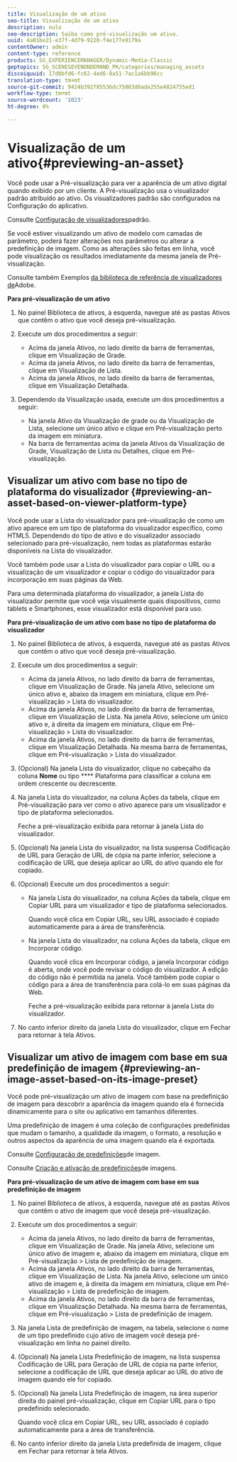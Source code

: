 ```yaml
---
title: Visualização de um ativo
seo-title: Visualização de um ativo
description: nulo
seo-description: Saiba como pré-visualização um ativo.
uuid: 4a01be21-e37f-4d79-9220-f4e177e9179a
contentOwner: admin
content-type: reference
products: SG_EXPERIENCEMANAGER/Dynamic-Media-Classic
geptopics: SG_SCENESEVENONDEMAND_PK/categories/managing_assets
discoiquuid: 17d0bfd6-fc62-4ed6-8a51-7ac1a6bb96cc
translation-type: tm+mt
source-git-commit: 9424b392f85536dc75083d0ade255e4824755ed1
workflow-type: tm+mt
source-wordcount: '1023'
ht-degree: 0%

---
```



# Visualização de um ativo{#previewing-an-asset}

Você pode usar a Pré-visualização para ver a aparência de um ativo digital quando exibido por um cliente. A Pré-visualização usa o visualizador padrão atribuído ao ativo. Os visualizadores padrão são configurados na Configuração do aplicativo.

Consulte [Configuração de visualizadores](application-setup.md#configuring_default_viewers)padrão.

Se você estiver visualizando um ativo de modelo com camadas de parâmetro, poderá fazer alterações nos parâmetros ou alterar a predefinição de imagem. Como as alterações são feitas em linha, você pode visualização os resultados imediatamente da mesma janela de Pré-visualização.

Consulte também Exemplos [da biblioteca de referência de visualizadores de](https://landing.adobe.com/en/na/dynamic-media/ctir-2755/live-demos.html)Adobe.

**Para pré-visualização de um ativo**

1. No painel Biblioteca de ativos, à esquerda, navegue até as pastas Ativos que contêm o ativo que você deseja pré-visualização.
1. Execute um dos procedimentos a seguir:

   * Acima da janela Ativos, no lado direito da barra de ferramentas, clique em Visualização de Grade.
   * Acima da janela Ativos, no lado direito da barra de ferramentas, clique em Visualização de Lista.
   * Acima da janela Ativos, no lado direito da barra de ferramentas, clique em Visualização Detalhada.

1. Dependendo da Visualização usada, execute um dos procedimentos a seguir:

   * Na janela Ativo da Visualização de grade ou da Visualização de Lista, selecione um único ativo e clique em Pré-visualização perto da imagem em miniatura.
   * Na barra de ferramentas acima da janela Ativos da Visualização de Grade, Visualização de Lista ou Detalhes, clique em Pré-visualização.

## Visualizar um ativo com base no tipo de plataforma do visualizador {#previewing-an-asset-based-on-viewer-platform-type}

Você pode usar a Lista do visualizador para pré-visualização de como um ativo aparece em um tipo de plataforma do visualizador específico, como HTML5. Dependendo do tipo de ativo e do visualizador associado selecionado para pré-visualização, nem todas as plataformas estarão disponíveis na Lista do visualizador.

Você também pode usar a Lista do visualizador para copiar o URL ou a visualização de um visualizador e copiar o código do visualizador para incorporação em suas páginas da Web.

Para uma determinada plataforma do visualizador, a janela Lista do visualizador permite que você veja visualmente quais dispositivos, como tablets e Smartphones, esse visualizador está disponível para uso.

**Para pré-visualização de um ativo com base no tipo de plataforma do visualizador**

1. No painel Biblioteca de ativos, à esquerda, navegue até as pastas Ativos que contêm o ativo que você deseja pré-visualização.
1. Execute um dos procedimentos a seguir:

   * Acima da janela Ativos, no lado direito da barra de ferramentas, clique em Visualização de Grade. Na janela Ativo, selecione um único ativo e, abaixo da imagem em miniatura, clique em Pré-visualização > Lista do visualizador.
   * Acima da janela Ativos, no lado direito da barra de ferramentas, clique em Visualização de Lista. Na janela Ativo, selecione um único ativo e, à direita da imagem em miniatura, clique em Pré-visualização > Lista do visualizador.
   * Acima da janela Ativos, no lado direito da barra de ferramentas, clique em Visualização Detalhada. Na mesma barra de ferramentas, clique em Pré-visualização > Lista do visualizador.

1. (Opcional) Na janela Lista do visualizador, clique no cabeçalho da coluna **Nome** ou tipo **** Plataforma para classificar a coluna em ordem crescente ou decrescente.
1. Na janela Lista do visualizador, na coluna Ações da tabela, clique em Pré-visualização para ver como o ativo aparece para um visualizador e tipo de plataforma selecionados.

   Feche a pré-visualização exibida para retornar à janela Lista do visualizador.

1. (Opcional) Na janela Lista do visualizador, na lista suspensa Codificação de URL para Geração de URL de cópia na parte inferior, selecione a codificação de URL que deseja aplicar ao URL do ativo quando ele for copiado.
1. (Opcional) Execute um dos procedimentos a seguir:

   * Na janela Lista do visualizador, na coluna Ações da tabela, clique em Copiar URL para um visualizador e tipo de plataforma selecionados.

      Quando você clica em Copiar URL, seu URL associado é copiado automaticamente para a área de transferência.

   * Na janela Lista do visualizador, na coluna Ações da tabela, clique em Incorporar código.

      Quando você clica em Incorporar código, a janela Incorporar código é aberta, onde você pode revisar o código do visualizador. A edição do código não é permitida na janela. Você também pode copiar o código para a área de transferência para colá-lo em suas páginas da Web.

      Feche a pré-visualização exibida para retornar à janela Lista do visualizador.

1. No canto inferior direito da janela Lista do visualizador, clique em Fechar para retornar à tela Ativos.

## Visualizar um ativo de imagem com base em sua predefinição de imagem {#previewing-an-image-asset-based-on-its-image-preset}

Você pode pré-visualização um ativo de imagem com base na predefinição de imagem para descobrir a aparência da imagem quando ela é fornecida dinamicamente para o site ou aplicativo em tamanhos diferentes.

Uma predefinição de imagem é uma coleção de configurações predefinidas que mudam o tamanho, a qualidade da imagem, o formato, a resolução e outros aspectos da aparência de uma imagem quando ela é exportada.

Consulte [Configuração de predefinições](setting-image-presets.md#setting_up_image_presets)de imagem.

Consulte [Criação e ativação de predefinições](creating-enabling-image-presets.md#creating_and_enabling_image_presets)de imagens.

**Para pré-visualização de um ativo de imagem com base em sua predefinição de imagem**

1. No painel Biblioteca de ativos, à esquerda, navegue até as pastas Ativos que contêm o ativo de imagem que você deseja pré-visualização.
1. Execute um dos procedimentos a seguir:

   * Acima da janela Ativos, no lado direito da barra de ferramentas, clique em Visualização de Grade. Na janela Ativo, selecione um único ativo de imagem e, abaixo da imagem em miniatura, clique em Pré-visualização > Lista de predefinição de imagem.
   * Acima da janela Ativos, no lado direito da barra de ferramentas, clique em Visualização de Lista. Na janela Ativo, selecione um único ativo de imagem e, à direita da imagem em miniatura, clique em Pré-visualização > Lista de predefinição de imagem.
   * Acima da janela Ativos, no lado direito da barra de ferramentas, clique em Visualização Detalhada. Na mesma barra de ferramentas, clique em Pré-visualização > Lista de predefinição de imagem.

1. Na janela Lista de predefinição de imagem, na tabela, selecione o nome de um tipo predefinido cujo ativo de imagem você deseja pré-visualização em linha no painel direito.
1. (Opcional) Na janela Lista Predefinição de imagem, na lista suspensa Codificação de URL para Geração de URL de cópia na parte inferior, selecione a codificação de URL que deseja aplicar ao URL do ativo de imagem quando ele for copiado.
1. (Opcional) Na janela Lista Predefinição de imagem, na área superior direita do painel pré-visualização, clique em Copiar URL para o tipo predefinido selecionado.

   Quando você clica em Copiar URL, seu URL associado é copiado automaticamente para a área de transferência.

1. No canto inferior direito da janela Lista predefinida de imagem, clique em Fechar para retornar à tela Ativos.

